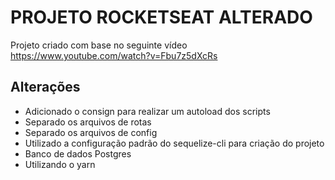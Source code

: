 # PROJETO ROCKETSEAT ALTERADO

Projeto criado com base no seguinte vídeo https://www.youtube.com/watch?v=Fbu7z5dXcRs

## Alterações

-   Adicionado o consign para realizar um autoload dos scripts
-   Separado os arquivos de rotas
-   Separado os arquivos de config
-   Utilizado a configuração padrão do sequelize-cli para criação do projeto
-   Banco de dados Postgres
-   Utilizando o yarn